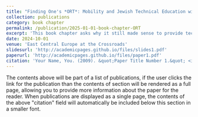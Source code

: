 ```yaml
---
title: "Finding One's *ORT*: Mobility and Jewish Technical Education within and beyond Interwar Poland"
collection: publications
category: book chapter
permalink: /publication/2025-01-01-book-chapter-ORT
excerpt: 'This book chapter asks why it still made sense to provide technical education in Yiddish to Jewish youth of interwar seeking paths out of Poland.'
date: 2024-10-01
venue: 'East Central Europe at the Crossroads'
slidesurl: 'http://academicpages.github.io/files/slides1.pdf'
paperurl: 'http://academicpages.github.io/files/paper1.pdf'
citation: 'Your Name, You. (2009). &quot;Paper Title Number 1.&quot; <i>Journal 1</i>. 1(1).'
---
```


The contents above will be part of a list of publications, if the user clicks the link for the publication than the contents of section will be rendered as a full page, allowing you to provide more information about the paper for the reader. When publications are displayed as a single page, the contents of the above "citation" field will automatically be included below this section in a smaller font.